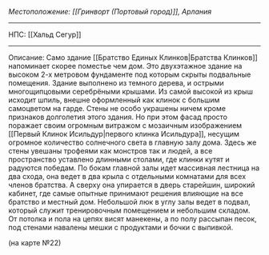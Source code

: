 *Местоположение: [[Гринворт (Портовый город)]], Арлания*
_________
НПС: [[Хальд Сегур]]
_________
Описание: Само здание [[Братство Единых Клинков|Братства Клинков]] напоминает скорее поместье чем дом. Это двухэтажное здание на высоком 2-х метровом фундаменте под которым скрыты подвальные помещения. Здание выполнено из темного дерева, и острыми многощипцовыми серебрёными крышами. Из самой высокой из крыш исходит шпиль, внешне оформленный как клинок с большим самоцветом на гарде. Стены не особо украшены ничем кроме признаков долголетия этого здания. Но при этом фасад просто поражает своим огромным витражом с мозаичным изображением [[Первый Клинок Исильдур|первого клинка Исильдура]], несущим огромное количество солнечного света в главную залу дома. Здесь же стены увешаны трофеями как монстров так и людей, а все пространство уставлено длинными столами, где клинки кутят и радуются победам. По бокам главной залы идет массивная лестница на два схода, она ведет в два крыла с отдельными комнатами для всех членов братства. А сверху она упирается в дверь старейшин, широкий кабинет, где самые опытные принимают решения влияющие на все братство и местный дом. Небольшой люк в углу залы ведет в подвал, который служит тренировочным помещением и небольшим складом. От потолка и пола на цепях висят манекены, а по полу рассыпан песок, под стенами навалены мешки с продуктами и бочки с выпивкой. 

(на карте №22)